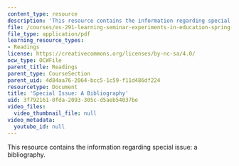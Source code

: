 ```yaml
---
content_type: resource
description: 'This resource contains the information regarding special issue: a bibliography.'
file: /courses/es-291-learning-seminar-experiments-in-education-spring-2003/3f7921610fda2093305cd5aeb54037be_MITES_291S03_biblio_fnl.pdf
file_type: application/pdf
learning_resource_types:
- Readings
license: https://creativecommons.org/licenses/by-nc-sa/4.0/
ocw_type: OCWFile
parent_title: Readings
parent_type: CourseSection
parent_uid: 4d84aa76-2064-bcc5-1c59-f11d486df224
resourcetype: Document
title: 'Special Issue: A Bibliography'
uid: 3f792161-0fda-2093-305c-d5aeb54037be
video_files:
  video_thumbnail_file: null
video_metadata:
  youtube_id: null
---
```

This resource contains the information regarding special issue: a bibliography.
